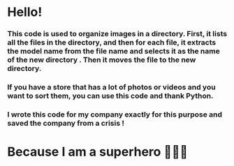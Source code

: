 # Hello!

### This code is used to organize images in a directory. First, it lists all the files in the directory, and then for each file, it extracts the model name from the file name and selects it as the name of the new directory . Then it moves the file to the new directory.
### If you have a store that has a lot of photos or videos and you want to sort them, you can use this code and thank Python.
### I wrote this code for my company exactly for this purpose and saved the company from a crisis !

# Because I am a superhero 🦸🏼‍♂️


